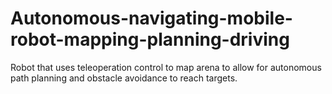 # Autonomous-navigating-mobile-robot-mapping-planning-driving
Robot that uses teleoperation control to map arena to allow for autonomous path planning and obstacle avoidance to reach targets.
